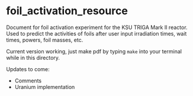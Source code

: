 # foil_activation_resource
Document for foil activation experiment for the KSU TRIGA Mark II reactor. Used to predict the activities of foils after user input irradiation times, wait times, powers, foil masses, etc.

Current version working, just make pdf by typing `make` into your terminal while in this directory.

Updates to come:
 - Comments
 - Uranium implementation
